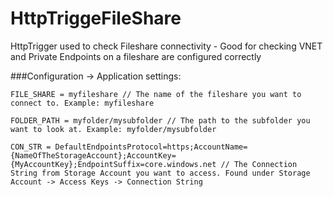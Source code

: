 # HttpTriggeFileShare
HttpTrigger used to check Fileshare connectivity - Good for checking VNET and Private Endpoints on a fileshare are configured correctly


###Configuration -> Application settings:
```
FILE_SHARE = myfileshare // The name of the fileshare you want to connect to. Example: myfileshare

FOLDER_PATH = myfolder/mysubfolder // The path to the subfolder you want to look at. Example: myfolder/mysubfolder

CON_STR = DefaultEndpointsProtocol=https;AccountName={NameOfTheStorageAccount};AccountKey={MyAccountKey};EndpointSuffix=core.windows.net // The Connection String from Storage Account you want to access. Found under Storage Account -> Access Keys -> Connection String 
```
